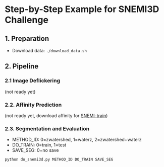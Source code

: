# Step-by-Step Example for SNEMI3D Challenge

## 1. Preparation

- Download data: `./download_data.sh`

## 2. Pipeline
### 2.1 Image Deflickering
(not ready yet)

### 2.2. Affinity Prediction 
(not ready yet, download affinity for [SNEMI-train](http://140.247.107.75/rhoana_product/snemi/aff/model_snemi_dice_mls._train_min.h5))

### 2.3. Segmentation and Evaluation
- METHOD_ID: 0=zwatershed, 1=waterz, 2=zwatershed+waterz
- DO_TRAIN: 0=train, 1=test
- SAVE_SEG: 0=no save
```
python do_snemi3d.py METHOD_ID DO_TRAIN SAVE_SEG
```
